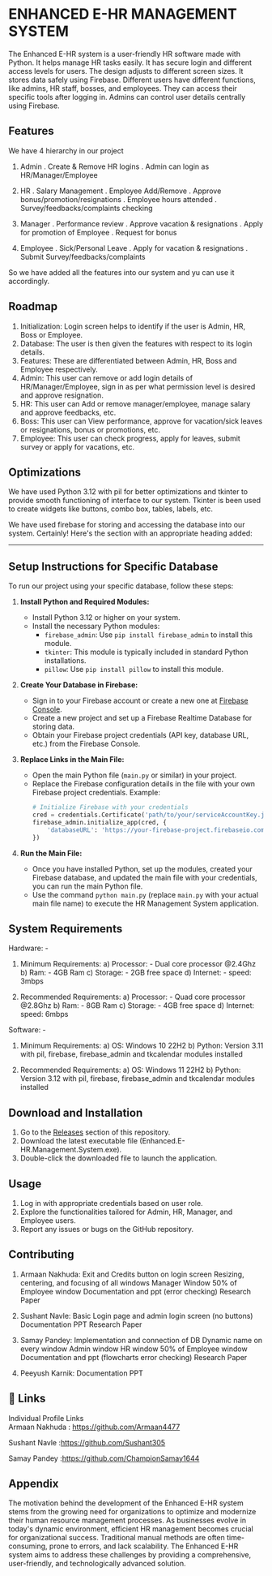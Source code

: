 
# ENHANCED E-HR MANAGEMENT SYSTEM    


The Enhanced E-HR system is a user-friendly HR software made with Python. It helps manage HR tasks easily. It has secure login and different access levels for users. The design adjusts to different screen sizes. It stores data safely using Firebase. Different users have different functions, like admins, HR staff, bosses, and employees. They can access their specific tools after logging in. Admins can control user details centrally using Firebase.


## Features

We have 4 hierarchy in our project 
1. Admin
. Create & Remove HR logins
. Admin can login as HR/Manager/Employee

2. HR 
. Salary Management
. Employee Add/Remove
. Approve bonus/promotion/resignations
. Employee hours attended
. Survey/feedbacks/complaints checking

3. Manager 
. Performance review
. Approve vacation & resignations
. Apply for promotion of Employee
. Request for bonus

4. Employee
. Sick/Personal Leave
. Apply for vacation & resignations
. Submit Survey/feedbacks/complaints

So we have added all the features into our system and yu can use it accordingly.

## Roadmap

1.	Initialization: Login screen helps to identify if the user is Admin, HR, Boss or Employee.
2.	Database:  The user is then given the features with respect to its login details.
3.	Features: These are differentiated between Admin, HR, Boss and Employee respectively. 
4.	Admin: This user can remove or add login details of HR/Manager/Employee, sign in as per what permission level is desired and approve resignation.
5.	HR: This user can Add or remove manager/employee, manage salary and approve feedbacks, etc.
6.	Boss: This user can View performance, approve for vacation/sick leaves or resignations, bonus or promotions, etc.
7.	Employee: This user can check progress, apply for leaves, submit survey or apply for vacations, etc.

## Optimizations

We have used Python 3.12 with pil for better optimizations and tkinter to provide smooth functioning of interface to our system. Tkinter is been used to create widgets like buttons, combo box, tables, labels, etc.

We have used firebase for storing and accessing the database into our system.
Certainly! Here's the section with an appropriate heading added:

---

## Setup Instructions for Specific Database

To run our project using your specific database, follow these steps:

1. **Install Python and Required Modules:**
   - Install Python 3.12 or higher on your system.
   - Install the necessary Python modules:
     - `firebase_admin`: Use `pip install firebase_admin` to install this module.
     - `tkinter`: This module is typically included in standard Python installations.
     - `pillow`: Use `pip install pillow` to install this module.

2. **Create Your Database in Firebase:**
   - Sign in to your Firebase account or create a new one at [Firebase Console](https://console.firebase.google.com/).
   - Create a new project and set up a Firebase Realtime Database for storing data.
   - Obtain your Firebase project credentials (API key, database URL, etc.) from the Firebase Console.

3. **Replace Links in the Main File:**
   - Open the main Python file (`main.py` or similar) in your project.
   - Replace the Firebase configuration details in the file with your own Firebase project credentials. Example:
     ```python
     # Initialize Firebase with your credentials
     cred = credentials.Certificate('path/to/your/serviceAccountKey.json')
     firebase_admin.initialize_app(cred, {
         'databaseURL': 'https://your-firebase-project.firebaseio.com/'
     })
     ```

4. **Run the Main File:**
   - Once you have installed Python, set up the modules, created your Firebase database, and updated the main file with your credentials, you can run the main Python file.
   - Use the command `python main.py` (replace `main.py` with your actual main file name) to execute the HR Management System application.

## System Requirements
Hardware: -
1.	Minimum Requirements:
a)	Processor: - Dual core processor @2.4Ghz
b)	Ram: - 4GB Ram 
c)	Storage: - 2GB free space 
d)	Internet: - speed: 3mbps

2.	Recommended Requirements:
a)	Processor: - Quad core processor @2.8Ghz
b)	Ram: - 8GB Ram 
c)	Storage: - 4GB free space 
d)	Internet: speed: 6mbps

Software: -
1.	Minimum Requirements:
a)	OS: Windows 10 22H2
b)	Python: Version 3.11 with pil, firebase, firebase_admin and tkcalendar modules installed

2.	Recommended Requirements:
a)	OS: Windows 11 22H2
b)	Python: Version 3.12 with pil, firebase, firebase_admin and tkcalendar modules installed

## Download and Installation
1.	Go to the [Releases](https://github.com/ChampionSamay1644/Sem_4_Mini_Project/releases) section of this repository.
2.	Download the latest executable file (Enhanced.E-HR.Management.System.exe).
3.	Double-click the downloaded file to launch the application.

## Usage
1.	Log in with appropriate credentials based on user role.
2.	Explore the functionalities tailored for Admin, HR, Manager, and Employee users.
3.	Report any issues or bugs on the GitHub repository.

## Contributing

1.	Armaan Nakhuda: Exit and Credits button on login screen
                              Resizing, centering, and focusing of all windows
                              Manager Window
                              50% of Employee window
                              Documentation and ppt (error checking)
                              Research Paper
                               

2.	Sushant Navle: Basic Login page and admin login screen (no buttons)
                         Documentation
                         PPT
		    Research Paper


3.	Samay Pandey: Implementation and connection of DB
                          Dynamic name on every window
                          Admin window
                          HR window
                          50% of Employee window
                          Documentation and ppt (flowcharts error checking)
                          Research Paper

4.	Peeyush Karnik: Documentation
                            PPT




## 🔗 Links
Individual Profile Links                      
Armaan Nakhuda : https://github.com/Armaan4477

Sushant Navle :https://github.com/Sushant305

Samay Pandey :https://github.com/ChampionSamay1644


## Appendix
The motivation behind the development of the Enhanced E-HR system stems from the growing need for organizations to optimize and modernize their human resource management processes. As businesses evolve in today's dynamic environment, efficient HR management becomes crucial for organizational success. Traditional manual methods are often time-consuming, prone to errors, and lack scalability. The Enhanced E-HR system aims to address these challenges by providing a comprehensive, user-friendly, and technologically advanced solution.

